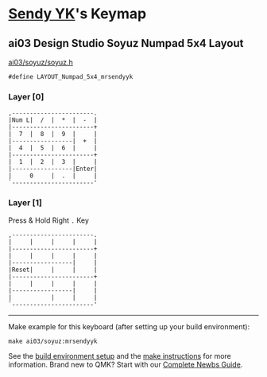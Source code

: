 # [Sendy YK](https://github.com/mrsendyyk)'s Keymap

## ai03 Design Studio Soyuz Numpad 5x4 Layout

[ai03/soyuz/soyuz.h](https://github.com/qmk/qmk_firmware/blob/master/keyboards/ai03/soyuz/soyuz.h)

    #define LAYOUT_Numpad_5x4_mrsendyyk

### Layer [0]

```
,-----------------------.
|Num L|  /  |  *  |  -  |
|-----------------------+
|  7  |  8  |  9  |     |
|-----------------|  +  |
|  4  |  5  |  6  |     |
|-----------------------+
|  1  |  2  |  3  |     |
|-----------------|Enter|
|     0     |  .  |     |
`-----------------------'
```

### Layer [1]

Press & Hold Right `.` Key

```
,-----------------------.
|     |     |     |     |
|-----------------------+
|     |     |     |     |
|-----------------|     |
|Reset|     |     |     |
|-----------------------+
|     |     |     |     |
|-----------------|     |
|           |     |     |
`-----------------------'
```

---

Make example for this keyboard (after setting up your build environment):

    make ai03/soyuz:mrsendyyk
    
See the [build environment setup](https://docs.qmk.fm/#/getting_started_build_tools) and the [make instructions](https://docs.qmk.fm/#/getting_started_make_guide) for more information. Brand new to QMK? Start with our [Complete Newbs Guide](https://docs.qmk.fm/#/newbs).
